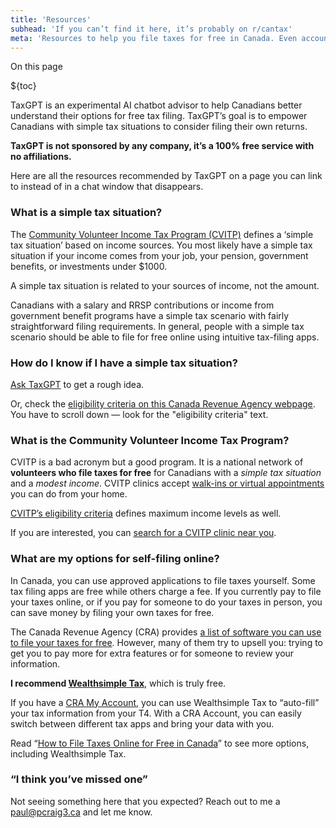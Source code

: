 ```yaml
---
title: 'Resources'
subhead: 'If you can’t find it here, it’s probably on r/cantax'
meta: 'Resources to help you file taxes for free in Canada. Even accounting for 10% inflation, $0 is still $0.'
---
```


<div class="table-of-contents--wrapper">
<div class="table-of-contents--header">On this page</div>

${toc}

</div>

TaxGPT is an experimental AI chatbot advisor to help Canadians better understand their options for free tax filing. TaxGPT’s goal is to empower Canadians with simple tax situations to consider filing their own returns.

**TaxGPT is not sponsored by any company, it’s a 100% free service with no affiliations.**

Here are all the resources recommended by TaxGPT on a page you can link to instead of in a chat window that disappears.

### What is a simple tax situation?

The [Community Volunteer Income Tax Program (CVITP)](https://www.canada.ca/en/revenue-agency/services/tax/individuals/community-volunteer-income-tax-program.html) defines a ‘simple tax situation’ based on income sources. You most likely have a simple tax situation if your income comes from your job, your pension, government benefits, or investments under $1000.

A simple tax situation is related to your sources of income, not the amount.

Canadians with a salary and RRSP contributions or income from government benefit programs have a simple tax scenario with fairly straightforward filing requirements. In general, people with a simple tax scenario should be able to file for free online using intuitive tax-filing apps.

### How do I know if I have a simple tax situation?

[Ask TaxGPT](/) to get a rough idea.

Or, check the [eligibility criteria on this Canada Revenue Agency webpage](https://www.canada.ca/en/revenue-agency/services/tax/individuals/community-volunteer-income-tax-program/lend-a-hand-individuals/about.html). You have to scroll down — look for the "eligibility criteria" text.

### What is the Community Volunteer Income Tax Program?

CVITP is a bad acronym but a good program. It is a national network of **volunteers who file taxes for free** for Canadians with a _simple tax situation_ and a _modest income_. CVITP clinics accept [walk-ins or virtual appointments](https://www.canada.ca/en/revenue-agency/services/tax/individuals/community-volunteer-income-tax-program/need-a-hand-complete-your-tax-return.html#whatfree) you can do from your home.

[CVITP’s eligibility criteria](https://www.canada.ca/en/revenue-agency/services/tax/individuals/community-volunteer-income-tax-program/lend-a-hand-individuals/about.html) defines maximum income levels as well.

If you are interested, you can [search for a CVITP clinic near you](https://www.canada.ca/en/revenue-agency/services/tax/individuals/community-volunteer-income-tax-program/need-a-hand-complete-your-tax-return.html#freeclinic).

### What are my options for self-filing online?

In Canada, you can use approved applications to file taxes yourself. Some tax filing apps are free while others charge a fee. If you currently pay to file your taxes online, or if you pay for someone to do your taxes in person, you can save money by filing your own taxes for free.

The Canada Revenue Agency (CRA) provides [a list of software you can use to file your taxes for free](https://www.canada.ca/en/revenue-agency/services/e-services/e-services-individuals/netfile-overview/certified-software-netfile-program.html#h_1). However, many of them try to upsell you: trying to get you to pay more for extra features or for someone to review your information.

**I recommend [Wealthsimple Tax](https://www.wealthsimple.com/en-ca/tax)**, which is truly free.

If you have a [CRA My Account](https://www.canada.ca/en/revenue-agency/services/e-services/e-services-individuals/account-individuals.html), you can use Wealthsimple Tax to “auto-fill” your tax information from your T4. With a CRA Account, you can easily switch between different tax apps and bring your data with you.

Read “[How to File Taxes Online for Free in Canada](https://www.wealthsimple.com/en-ca/learn/file-taxes-free-canada)” to see more options, including Wealthsimple Tax.

### “I think you’ve missed one”

Not seeing something here that you expected? Reach out to me a [paul@pcraig3.ca](mailto:paul@pcraig3.ca) and let me know.
